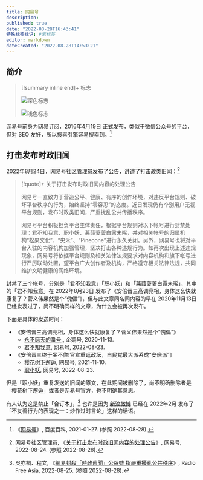 ```yaml
---
title: 网易号
description:
published: true
date: "2022-08-28T16:43:41"
特殊标签标记: #无标签
editor: markdown
dateCreated: "2022-08-28T14:53:21"
---
```


## 简介

> [!summary inline end]+ 标志
>
> ![深色标志](https://s3.tebi.io/ggame/company/网易/网易号/163_hao_logo-black.svg#only-light)
>
> ![浅色标志](https://s3.tebi.io/ggame/company/网易/网易号/163_hao_logo-white.svg#only-dark)

网易号前身为网易订阅，2016年4月19日 正式发布，类似于微信公众号的平台，但对 SEO 友好，所以搜索引擎容易搜索到。[^19531063]

[^19531063]: 《[网易号](https://web.archive.org/web/20220828063243/https://baike.baidu.com/item/网易号/19531063)》, 百度百科, 2021-01-27. (参照 2022-08-28).

## 打击发布时政旧闻

2022年8月24日，网易号社区管理员发布了公告，讲述了打击政类旧闻：[^HFHI]

[^HFHI]: 网易号社区管理员, 《[关于打击发布时政旧闻内容的处理公告](https://web.archive.org/web/20220828025136/https://www.163.com/dy/article/HFHICC6S05534S7H.html)》, 网易号, 2022-08-24. (参照 2022-08-28).

> [!quote]+ 关于打击发布时政旧闻内容的处理公告
>
> 网易号一直致力于营造公平、健康、有序的创作环境，对违反平台规则、破坏平台秩序的行为，始终坚持“零容忍”的态度。近日发现仍有个别用户无视平台规则，发布时政类旧闻，严重扰乱公共传播秩序。
>
> 网易号平台积极担负平台主体责任，根据平台规则对以下帐号进行封禁处理：君不知我意、职小妖、蒹葭萋萋白露未晞，并对相关帐号的归属机构“松果文化”、“央禾”、“Pinecone”进行永久关闭。另外，网易号也将对平台入驻的内容机构加强管理，坚决打击各种违规行为。如再次出现上述违规现象，网易号将依据平台规则及相关法律法规要求对内容机构和旗下帐号进行严厉联动处置，望平台广大创作者及机构，严格遵守相关法律法规，共同维护文明健康的网络环境。

封禁了三个帐号，分别是「君不知我意」「职小妖」和「蒹葭萋萋白露未晞」，其中的「君不知我意」在 2022年8月23日 发布了《安倍晋三高调亮相，身体这么快就康复了？菅义伟果然是个“傀儡”》，但与此文章同名同内容的早在 2020年11月13日 已经发表过了，尚不明确同样的文章，为什么会被再次发布。

下面是具体的发送时间：

+   《安倍晋三高调亮相，身体这么快就康复了？菅义伟果然是个“傀儡”》
    +   [永不磨灭的番号,](https://web.archive.org/web/20220828072336/https://new.qq.com/rain/a/20201113A00MDD), 企鹅号, 2020-11-13.
    +   [君不知我意](https://archive.ph/iwGwX), 网易号, 2022-08-23.
+   《安倍晋三终于坐不住!官宣重返政坛，自民党最大派系成“安倍派”》
    +   [樱花树下邂逅](https://web.archive.org/web/20220828074005/http://c.360webcache.com/c?m=abf6525f54e702cfc5fb955c9a4f777a&q=https%3A%2F%2Fwww.163.com%2Fdy%2Farticle%2FGODFFH4G0552BIKS.html&u=https%3A%2F%2Fwww.163.com%2Fdy%2Farticle%2FGODFFH4G0552BIKS.html), 网易号, 2021-11-10.
    +   [职小妖](https://archive.ph/aPGqB), 网易号, 2022-08-23.

但是「职小妖」重复发送的旧闻的原文，在此期间被删除了，尚不明确删除者是「樱花树下邂逅」或者是网易号官方，也不明确其意思。

有人认为这是禁止「合订本」，[^2103118] 也许是因为 [新浪微博][] 已经在 2022年2月 发布了「不友善行为的表现之一：炒作过时言论」这样的话语。

[^2103118]: 吳亦桐、程文, 《[網易封殺「時政舊聞」公眾號 指嚴重擾亂公共秩序](https://web.archive.org/web/20220827132637/https://www.rfa.org/cantonese/news/block-08252022103118.html)》, Radio Free Asia, 2022-08-25. (参照 2022-08-28).

[新浪微博]: /company/新浪/新浪微博.md#禁止合订本
